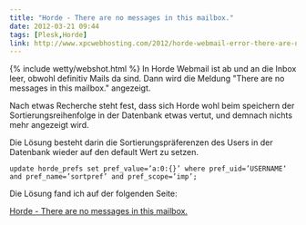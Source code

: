 ```yaml
---
title: "Horde - There are no messages in this mailbox."
date: 2012-03-21 09:44
tags: [Plesk,Horde]
link: http://www.xpcwebhosting.com/2012/horde-webmail-error-there-are-no-messages-in-this-mailbox/
---
```

{% include wetty/webshot.html %} In Horde Webmail ist ab und an die Inbox leer, obwohl definitiv Mails da sind. Dann wird die Meldung "There are no messages in this mailbox." angezeigt.

Nach etwas Recherche steht fest, dass sich Horde wohl beim speichern der Sortierungsreihenfolge in der Datenbank etwas vertut, und demnach nichts mehr angezeigt wird.

Die Lösung besteht darin die Sortierungspräferenzen des Users in der Datenbank wieder auf den default Wert zu setzen.

    update horde_prefs set pref_value=’a:0:{}’ where pref_uid=’USERNAME‘ and pref_name=’sortpref’ and pref_scope=’imp’;

Die Lösung fand ich auf der folgenden Seite:

[Horde - There are no messages in this mailbox.](http://www.xpcwebhosting.com/2012/horde-webmail-error-there-are-no-messages-in-this-mailbox/)
